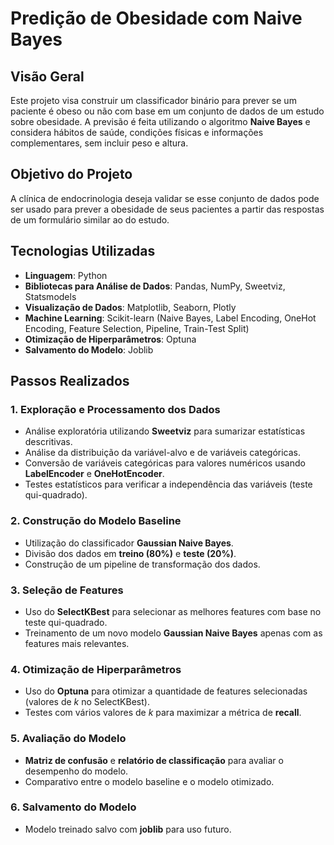 # Predição de Obesidade com Naive Bayes

## Visão Geral

Este projeto visa construir um classificador binário para prever se um paciente é obeso ou não com base em um conjunto de dados de um estudo sobre obesidade. A previsão é feita utilizando o algoritmo **Naive Bayes** e considera hábitos de saúde, condições físicas e informações complementares, sem incluir peso e altura.

## Objetivo do Projeto

A clínica de endocrinologia deseja validar se esse conjunto de dados pode ser usado para prever a obesidade de seus pacientes a partir das respostas de um formulário similar ao do estudo.

## Tecnologias Utilizadas

- **Linguagem**: Python
- **Bibliotecas para Análise de Dados**: Pandas, NumPy, Sweetviz, Statsmodels
- **Visualização de Dados**: Matplotlib, Seaborn, Plotly
- **Machine Learning**: Scikit-learn (Naive Bayes, Label Encoding, OneHot Encoding, Feature Selection, Pipeline, Train-Test Split)
- **Otimização de Hiperparâmetros**: Optuna
- **Salvamento do Modelo**: Joblib

## Passos Realizados

### 1. Exploração e Processamento dos Dados

- Análise exploratória utilizando **Sweetviz** para sumarizar estatísticas descritivas.
- Análise da distribuição da variável-alvo e de variáveis categóricas.
- Conversão de variáveis categóricas para valores numéricos usando **LabelEncoder** e **OneHotEncoder**.
- Testes estatísticos para verificar a independência das variáveis (teste qui-quadrado).

### 2. Construção do Modelo Baseline

- Utilização do classificador **Gaussian Naive Bayes**.
- Divisão dos dados em **treino (80%)** e **teste (20%)**.
- Construção de um pipeline de transformação dos dados.

### 3. Seleção de Features

- Uso do **SelectKBest** para selecionar as melhores features com base no teste qui-quadrado.
- Treinamento de um novo modelo **Gaussian Naive Bayes** apenas com as features mais relevantes.

### 4. Otimização de Hiperparâmetros

- Uso do **Optuna** para otimizar a quantidade de features selecionadas (valores de *k* no SelectKBest).
- Testes com vários valores de *k* para maximizar a métrica de **recall**.

### 5. Avaliação do Modelo

- **Matriz de confusão** e **relatório de classificação** para avaliar o desempenho do modelo.
- Comparativo entre o modelo baseline e o modelo otimizado.

### 6. Salvamento do Modelo

- Modelo treinado salvo com **joblib** para uso futuro.


